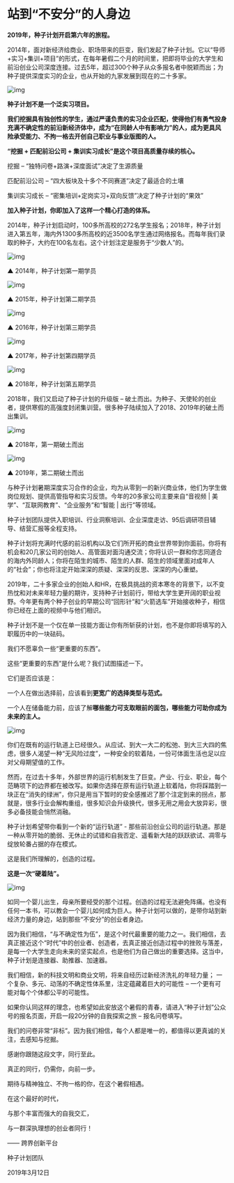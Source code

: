 # 站到“不安分”的人身边

**2019年，种子计划开启第六年的旅程。**

 

2014年，面对新经济给商业、职场带来的巨变，我们发起了种子计划。它以“导师+实习+集训+项目”的形式，在每年暑假二个月的时间里，把即将毕业的大学生和前沿创业公司深度连接。过去5年，超过300个种子从众多报名者中脱颖而出；为种子提供深度实习的企业，也从开始的九家发展到现在的二十多家。



![img](https://mmbiz.qpic.cn/mmbiz_png/ibjzllJHXnGWPicH7J9aeA3zovdMHLx00VuTfg1T94E1N9lobmXCBtqjf8VHr3VqIGBYE7KibdIFnGPbJ8OgxYygw/640?wx_fmt=png)



**种子计划不是一个泛实习项目。**

 

**我们挖掘具有独创性的学生，通过严谨负责的实习企业匹配，使得他们有勇气投身充满不确定性的前沿新经济体中，成为“在同龄人中有影响力”的人，成为更具风险承受能力、不拘一格去开创自己职业与事业版图的人。**

 

**“挖掘 + 匹配前沿公司 + 集训实习成长”是这个项目高质量存续的核心。**



挖掘 – “独特问卷+路演+深度面试”决定了生源质量

匹配前沿公司 – “四大板块及十多个不同赛道”决定了最适合的土壤

集训实习成长 – “密集培训+定岗实习+双向反馈”决定了种子计划的“果效”



**加入种子计划，你即加入了这样一个精心打造的体系。**



2014年，种子计划启动时，100多所高校的272名学生报名；2018年，种子计划进入第五年，海内外1300多所高校的近3500名学生通过网络报名。而每年我们录取的种子，大约在100名左右。这个计划注定是服务于“少数人”的。



![img](https://mmbiz.qpic.cn/mmbiz_jpg/ibjzllJHXnGWPicH7J9aeA3zovdMHLx00Vt2ibtONjyq8oPPeQ1KxibFfPOONickjAF8ibn9qZTMyTzYFdMBLU9b3KmA/640?wx_fmt=jpeg)

▲ 2014年，种子计划第一期学员



![img](https://mmbiz.qpic.cn/mmbiz_jpg/ibjzllJHXnGWPicH7J9aeA3zovdMHLx00VgAVofaahjUoUvoWmFxYaIkeM0O8yvb3MzibkelU0ibsSJuh9OtZXVrcg/640?wx_fmt=jpeg)

▲ 2015年，种子计划第二期学员



![img](https://mmbiz.qpic.cn/mmbiz_jpg/ibjzllJHXnGWPicH7J9aeA3zovdMHLx00VdxturNz7ldsCJH6V8Jicr1bvLj4sjYabibv8EF6Egqk81QkxiaFXbU01Q/640?wx_fmt=jpeg)

▲ 2016年，种子计划第三期学员



![img](https://mmbiz.qpic.cn/mmbiz_jpg/ibjzllJHXnGWPicH7J9aeA3zovdMHLx00VfWqm53fgJV0bVNICOtkeBzdKBWARk3Cdw1ym2JvO8n6t7LYJuicoQYw/640?wx_fmt=jpeg)

▲ 2017年，种子计划第四期学员



![img](https://mmbiz.qpic.cn/mmbiz_jpg/ibjzllJHXnGWPicH7J9aeA3zovdMHLx00VQDq67Ufiaws4cAMTPjzFhIVnjYztlhRCAJDvvJ4nVzOqoR1MTYOyLuQ/640?wx_fmt=jpeg)

▲ 2018年，种子计划第五期学员



2018年，我们又启动了种子计划的升级版 – 破土而出。为种子、天使轮的创业者，提供寒假的高强度封闭集训营。很多种子陆续加入了2018、2019年的破土而出集训。



![img](https://mmbiz.qpic.cn/mmbiz_jpg/ibjzllJHXnGWPicH7J9aeA3zovdMHLx00VpQ7Rn7CiaT9kvbuulpa8J4gturHz5x3CILTHpBHicMibMSTPxoLmAA9xQ/640?wx_fmt=jpeg)

▲ 2018年，第一期破土而出



![img](https://mmbiz.qpic.cn/mmbiz_jpg/ibjzllJHXnGWPicH7J9aeA3zovdMHLx00VawQXn2CQgfoaMbt1ucibB2gwiaTLDECmYO4221jZt57gWYAED4y297ow/640?wx_fmt=jpeg)

▲ 2019年，第二期破土而出



与种子计划暑期深度实习合作的企业，均为从零到一的新兴商业体，他们为学生做岗位规划、提供高管指导和实习反馈。今年的20多家公司主要来自“音视频 | 美学”、“互联网教育”、“企业服务”和“智能 | 出行”等领域。

 

种子计划团队提供入职培训、行业洞察培训、企业深度走访、95后调研项目辅导、结营汇报等全程支持。

 

种子计划将充满时代感的前沿机构以及它们所开拓的商业世界带到你面前。你将有机会和20几家公司的创始人、高管面对面沟通交流；你将认识一群和你志同道合的海内外同龄人；你将在陌生的城市、陌生的人群、陌生的领域里面对成年人的“社会”；你也将注定开始深深的质疑、深深的反思、深深的内心重塑。

 

2019年，二十多家企业的创始人和HR，在极具挑战的资本寒冬的背景下，以不变热忱和对未来年轻力量的期许，支持种子计划前行，带给大学生更开阔的职业视野。今年更有两个种子创业的早期公司“回形针”和“火箭选车”开始接收种子，相信你已经在上面的视频中与他们相识。

 

种子计划不是一个仅在单一技能方面让你有所斩获的计划，也不是你即将填写的入职履历中的一块砝码。

 

我们不愿辜负一些“更重要的东西”。

 

这些“更重要的东西”是什么呢？我们试图描述一下。



它们是否应该是：



一个人在做出选择前，应该看到**更宽广的选择类型与范式。**



一个人在储备能力前，应该了解**哪些能力可支取眼前的面包，哪些能力可助你成为未来的主人。**



![img](https://mmbiz.qpic.cn/mmbiz_jpg/ibjzllJHXnGWPicH7J9aeA3zovdMHLx00VBl10h8PWs2TkhDoMPjYicEhRjRVnhiahMKXOJ3G8ic7ibXE5zLSt2xiaY6A/640?wx_fmt=jpeg)



你们在既有的运行轨道上已经很久。从应试、到大一大二的松弛、到大三大四的焦虑，很多人渴望一种“无风险过度”，一种安全的软着陆，一份可体面生活也足以应对父母期望值的工作。

 

然而，在过去十多年，外部世界的运行机制发生了巨变。产业、行业、职业，每个范畴项下的边界都在被改写。如果你选择在原有运行轨道上软着陆，你将踩踏到一块正在“消失的绿洲”，你只是用当下暂时的安全感推迟了那个注定到来的拐点，那就是，很多行业会解构重组，很多知识会升级换代，很多无用之用会大放异彩，很多必备技能会悄然消融。

 

种子计划希望带你看到一个新的“运行轨道” - 那些前沿创业公司的运行轨道。那是一种从零开始的脆弱、无休止的试错和自我否定、遥看新大陆的跃跃欲试、凋零与绽放轮番占据的存在模式。

 

这是我们所理解的，创造的过程。

 

**这是一次“硬着陆”。**



![img](https://mmbiz.qpic.cn/mmbiz_jpg/ibjzllJHXnGWPicH7J9aeA3zovdMHLx00VKiav3C3wT01u56cveaQ0UTAct5tS5v3NMFqpz0TycS7UySN5343IFEg/640?wx_fmt=jpeg)



如同一个婴儿出生，母亲所要经受的那个过程。创造的过程无法避免阵痛。也没有任何一本书，可以教会一个婴儿如何成为巨人。种子计划可以做的，是带你站到新经济力量的身边，站到那些“不安分”的创业者身边。

 

因为我们相信，“与不确定性为伍”，是这个时代最重要的能力之一。我们相信，去真正接近这个“时代”中的创业者、创造者，去真正接近创造过程中的挫败与落差，是每一个大学生走向未来的坚实起点，也是他们为自己做出的重要选择。这当中，种子计划是连接器、助推器、加速器。

 

我们相信，新的科技文明和商业文明，将来自经历过新经济洗礼的年轻力量； 一个复杂、多元、动荡的不确定性体系里，注定蕴藏着巨大的可能性 – 一个更有可能对每个个体都公平的可能性。

 

如果你认同这样的理念，也希望如此安放这个暑假的青春，请进入“种子计划”公众号的报名页面，开启一段20分钟的自我探索之旅 – 报名问卷填写。

 

我们的问卷非常“非标”。因为我们相信，每个人都是唯一的，都值得以更真诚的关注，去感知与挖掘。





感谢你跟随这段文字，同行至此。

真正的同行，仍需你，向前一步。

 

期待与精神独立、不拘一格的你，在这个暑假相遇。

 

在这个最好的时代，

与那个丰富而强大的自我交汇，

与一群深执理想的创业者同行！



—— 跨界创新平台

种子计划团队

2019年3月12日